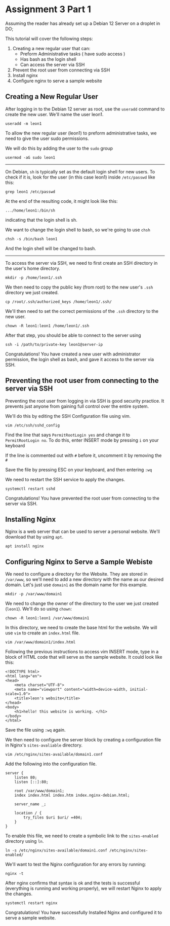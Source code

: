 # Assignment 3 Part 1

Assuming the reader has already set up a Debian 12 Server on a droplet in DO;

This tutorial will cover the following steps:

1. Creating a new regular user that can:
    - Preform Administrative tasks ( have sudo access )
    - Has bash as the login shell
    - Can access the server via SSH
2. Prevent the root user from connecting via SSH
3. Install nginx
4. Configure nginx to serve a sample website

## Creating a New Regular User

After logging in to the Debian 12 server as root, use the `useradd` command to create the new user. We'll name the user leon1.

```
useradd -m leon1
```

To allow the new regular user (leon1) to preform administrative tasks, we need to give the user sudo permissions.

We will do this by adding the user to the `sudo` group

```
usermod -aG sudo leon1
```

---
On Debian, `sh` is typically set as the default login shell for new users. To check if it is, look for the user (in this case leon1) inside `/etc/passwd` like this:

```
grep leon1 /etc/passwd
```

At the end of the resulting code, it might look like this: 

`.../home/leon1:/bin/sh`

indicating that the login shell is sh. 

We want to change the login shell to bash, so we're going to use `chsh`

```
chsh -s /bin/bash leon1
```

And the login shell will be changed to bash.

---
To access the server via SSH, we need to first create an SSH directory in the user's home directory.

```
mkdir -p /home/leon1/.ssh
```

We then need to copy the public key (from root) to the new user's `.ssh` directory we just created.

```
cp /root/.ssh/authorized_keys /home/leon1/.ssh/
```

We'll then need to set the correct permissions of the `.ssh` directory to the new user.

```
chown -R leon1:leon1 /home/leon1/.ssh
```

After that step, you should be able to connect to the server using 
```
ssh -i /path/to/private-key leon1@server-ip
```

Congratulations! You have created a new user with administrator permission, the login shell as bash, and gave it access to the server via SSH.

## Preventing the root user from connecting to the server via SSH

Preventing the root user from logging in via SSH is good security practice. It prevents just anyone from gaining full control over the entire system.

We'll do this by editing the SSH Configuration file using vim.

```
vim /etc/ssh/sshd_config
```

Find the line that says `PermitRootLogin yes` and change it to `PermitRootLogin no`. To do this, enter INSERT mode by pressing `i` on your keyboard

If the line is commented out with `#` before it, uncomment it by removing the `#`

Save the file by pressing ESC on your keyboard, and then entering `:wq`

We need to restart the SSH service to apply the changes. 

```
systemctl restart sshd
```

Congratulations! You have prevented the root user from connecting to the server via SSH.

## Installing Nginx

Nginx is a web server that can be used to server a personal website. We'll download that by using `apt`.

```
apt install nginx
``````
## Configuring Nginx to Serve a Sample Webiste

We need to configure a directory for the Website. They are stored in `/var/www`, so we'll need to add a new directory with the name as our desired domain. Let's just use `domain1` as the domain name for this example.

```
mkdir -p /var/www/domain1
```

We need to change the owner of the directory to the user we just created (`leon1`). We'll do so using `chown`:

```
chown -R leon1:leon1 /var/www/domain1
```

In this directory, we need to create the base html for the website. We will use `vim` to create an `index.html` file.

```
vim /var/www/domain1/index.html
```

Following the previous instructions to access vim INSERT mode, type in a block of HTML code that will serve as the sample website. It could look like this:

```
<!DOCTYPE html>
<html lang="en">
<head>
    <meta charset="UTF-8">
    <meta name="viewport" content="width=device-width, initial-scale=1.0">
    <title>leon's website</title>
</head>
<body>
    <h1>hello! this website is working. </h1>
</body>
</html>
```

Save the file using `:wq` again.

We then need to configure the server block by creating a configuration file in Nginx's `sites-avaliable` directory.

```
vim /etc/nginx/sites-available/domain1.conf
```

Add the following into the configuration file.

```
server {
    listen 80;
    listen [::]:80;

    root /var/www/domain1;
    index index.html index.htm index.nginx-debian.html;

    server_name _;

    location / {
        try_files $uri $uri/ =404;
    }
}
```

To enable this file, we need to create a symbolic link to the `sites-enabled` directory using `ln`.

```
ln -s /etc/nginx/sites-available/domain1.conf /etc/nginx/sites-enabled/
```

We'll want to test the Nginx configuration for any errors by running:

```
nginx -t
```

After nginx confirms that syntax is ok and the tests is successful (everything is running and working properly), we will restart Nginx to apply the changes.

```
systemctl restart nginx
```

Congratulations! You have successfully Installed Nginx and configured it to serve a sample website.

